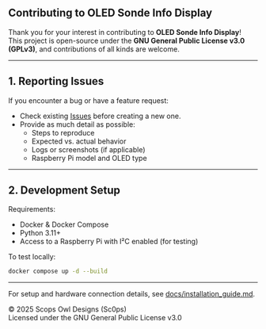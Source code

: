 ## Contributing to OLED Sonde Info Display

Thank you for your interest in contributing to **OLED Sonde Info Display**!  
This project is open-source under the **GNU General Public License v3.0 (GPLv3)**, and contributions of all kinds are welcome.

---

## 1. Reporting Issues

If you encounter a bug or have a feature request:
- Check existing [Issues](../../issues) before creating a new one.
- Provide as much detail as possible:
  - Steps to reproduce
  - Expected vs. actual behavior
  - Logs or screenshots (if applicable)
  - Raspberry Pi model and OLED type

---

## 2. Development Setup

Requirements:
- Docker & Docker Compose
- Python 3.11+
- Access to a Raspberry Pi with I²C enabled (for testing)

To test locally:
```bash
docker compose up -d --build
```
---

For setup and hardware connection details, see [docs/installation_guide.md](docs/installation_guide.md).

© 2025 Scops Owl Designs (Sc0ps)  
Licensed under the GNU General Public License v3.0
